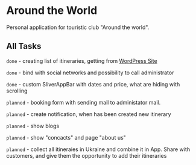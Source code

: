 # Around the World

Personal application for touristic club "Around the world".

## All Tasks

`done` - creating list of itineraries, getting from [WordPress Site](https://po-belu-svetu.zp.ua)

`done` - bind with social networks and possibility to call administrator

`done` - custom SliverAppBar with dates and price, what are hiding with scrolling

`planned` - booking form with sending mail to administator mail.

`planned` - create notification, when has been created new itinerary

`planned` - show blogs

`planned` - show "concacts" and page "about us"

`planned` - collect all itineraies in Ukraine and combine it in App. Share with customers, and give them the opportunity to add their itineraries



